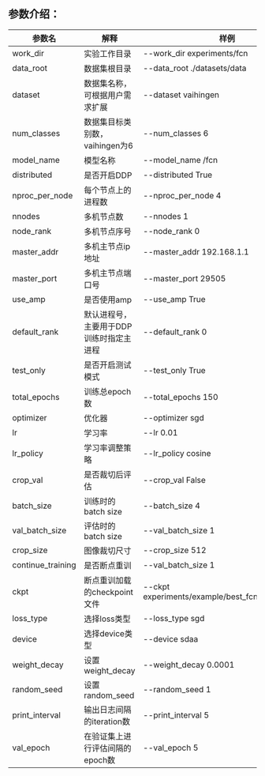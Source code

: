 ## 参数介绍：

参数名 | 解释 | 样例
-----------------|-----------------|-----------------
work_dir |实验工作目录 | --work_dir experiments/fcn
data_root| 数据集根目录 | --data_root ./datasets/data
dataset | 数据集名称，可根据用户需求扩展 | --dataset vaihingen
num_classes | 数据集目标类别数，vaihingen为6 | --num_classes 6
model_name | 模型名称 | --model_name /fcn
distributed | 是否开启DDP| --distributed True
nproc_per_node | 每个节点上的进程数| --nproc_per_node 4
nnodes | 多机节点数| --nnodes 1
node_rank | 多机节点序号| --node_rank 0
master_addr | 多机主节点ip地址| --master_addr 192.168.1.1
master_port | 多机主节点端口号| --master_port 29505
use_amp | 是否使用amp | --use_amp True
default_rank| 默认进程号，主要用于DDP训练时指定主进程 |--default_rank 0
test_only| 是否开启测试模式 |--test_only True
total_epochs| 训练总epoch数 |--total_epochs 150
optimizer| 优化器 |--optimizer sgd
lr| 学习率 |--lr 0.01
lr_policy| 学习率调整策略 |--lr_policy cosine
crop_val| 是否裁切后评估 |--crop_val False
batch_size| 训练时的batch size |--batch_size 4
val_batch_size| 评估时的batch size | --val_batch_size 1
crop_size| 图像裁切尺寸 | --crop_size 512
continue_training| 是否断点重训 | --val_batch_size 1
ckpt| 断点重训加载的checkpoint文件 | --ckpt experiments/example/best_fcn_vaihingen.pth
loss_type| 选择loss类型 | --loss_type sgd
device| 选择device类型 | --device sdaa
weight_decay| 设置weight_decay | --weight_decay 0.0001
random_seed| 设置random_seed| --random_seed 1
print_interval| 输出日志间隔的iteration数 | --print_interval 5
val_epoch| 在验证集上进行评估间隔的epoch数 | --val_epoch 5
